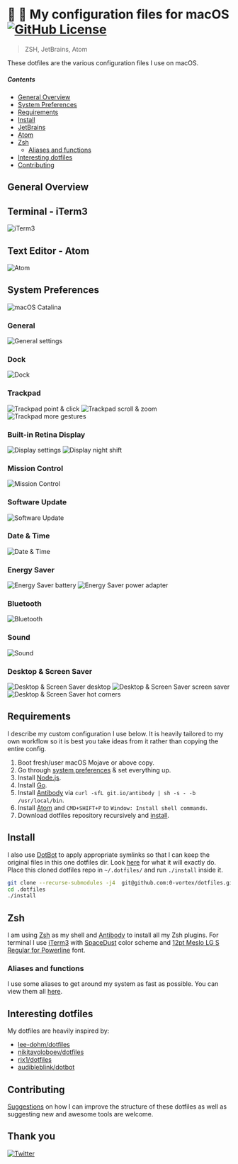 # :rocket: :construction: My configuration files for macOS [![GitHub License](https://img.shields.io/github/license/0-vortex/vortex.name.svg)](https://github.com/0-vortex/vortex.name/blob/master/LICENSE)  

> ZSH, JetBrains, Atom

These dotfiles are the various configuration files I use on macOS.

##### Contents

- [General Overview](#general-overview)
- [System Preferences](#system-preferences)
- [Requirements](#requirements)
- [Install](#install)
- [JetBrains](#jetbrains)
- [Atom](#atom)
- [Zsh](#zsh)
  - [Aliases and functions](#aliases-and-functions)
- [Interesting dotfiles](#interesting-dotfiles)
- [Contributing](#contributing)

## General Overview

## Terminal - iTerm3

![iTerm3](static/iterm.png)

## Text Editor - Atom

![Atom](static/atom.png)

## System Preferences

![macOS Catalina](static/preferences/macos-catalina.png)

### General

![General settings](static/preferences/general.png)

### Dock

![Dock](static/preferences/dock.png)

### Trackpad

![Trackpad point & click](static/preferences/trackpad-1-point-and-click.png)
![Trackpad scroll & zoom](static/preferences/trackpad-2-scroll-and-zoom.png)
![Trackpad more gestures](static/preferences/trackpad-3-more-gestures.png)

### Built-in Retina Display

![Display settings](static/preferences/displays-1-display.png)
![Display night shift](static/preferences/displays-2-night-shift.png)

### Mission Control

![Mission Control](static/preferences/mission-control.png)

### Software Update

![Software Update](static/preferences/software-update.png)

### Date & Time

![Date & Time](static/preferences/date-and-time.png)

### Energy Saver

![Energy Saver battery](static/preferences/energy-saver-1-battery.png)
![Energy Saver power adapter](static/preferences/energy-saver-1-power-adapter.png)

### Bluetooth

![Bluetooth](static/preferences/bluetooth.png)

### Sound

![Sound](static/preferences/sound.png)

### Desktop & Screen Saver

![Desktop & Screen Saver desktop](static/preferences/desktop-and-screensaver-1-desktop.png)
![Desktop & Screen Saver screen saver](static/preferences/desktop-and-screensaver-2-screen-saver.png)
![Desktop & Screen Saver hot corners](static/preferences/desktop-and-screensaver-3-hot-corners.png)

## Requirements

I describe my custom configuration I use below. It is heavily tailored to my own workflow so it is best you take ideas from it rather than copying the entire config.

1. Boot fresh/user macOS Mojave or above copy.
2. Go through [system preferences](#system-preferences) & set everything up.
3. Install [Node.js](https://nodejs.org/en/).
4. Install [Go](https://golang.org/dl/).
5. Install [Antibody](http://getantibody.github.io/) via ``curl -sfL git.io/antibody | sh -s - -b /usr/local/bin``.
6. Install [Atom](http://atom.io) and ``CMD+SHIFT+P`` to ``Window: Install shell commands``.
7. Download dotfiles repository recursively and [install](#install).

## Install

I also use [DotBot](https://github.com/anishathalye/dotbot) to apply appropriate symlinks so that I can keep the original files in this one dotfiles dir. Look [here](https://raw.githubusercontent.com/0-vortex/dotfiles/master/.install.conf.yaml) for what it will exactly do. Place this cloned dotfiles repo in `~/.dotfiles/` and run `./install` inside it.

```bash
git clone --recurse-submodules -j4  git@github.com:0-vortex/dotfiles.git .dotfiles
cd .dotfiles
./install
```

## Zsh

I am using [Zsh](http://www.zsh.org) as my shell and [Antibody](https://github.com/getantibody/antibody) to install all my Zsh plugins. For terminal I use [iTerm3](https://www.iterm2.com) with [SpaceDust](https://raw.githubusercontent.com/mbadolato/iTerm2-Color-Schemes/master/schemes/Spacedust.itermcolors) color scheme and [12pt Meslo LG S Regular for Powerline](https://github.com/powerline/fonts/tree/master/Meslo%20Slashed) font.

### Aliases and functions

I use some aliases to get around my system as fast as possible. You can view them all [here](zsh/alias.zsh).

## Interesting dotfiles

My dotfiles are heavily inspired by:

- [lee-dohm/dotfiles](https://github.com/lee-dohm/dotfiles)
- [nikitavoloboev/dotfiles](https://github.com/nikitavoloboev/dotfiles)
- [rix1/dotfiles](https://github.com/rix1/dotfiles)
- [audibleblink/dotbot](https://github.com/audibleblink/dotbot)

## Contributing

[Suggestions](../../issues/) on how I can improve the structure of these dotfiles as well as suggesting new and awesome tools are welcome.

## Thank you

[![Twitter](https://bit.ly/2K9PC8q)](https://twitter.com/0_vortex)
